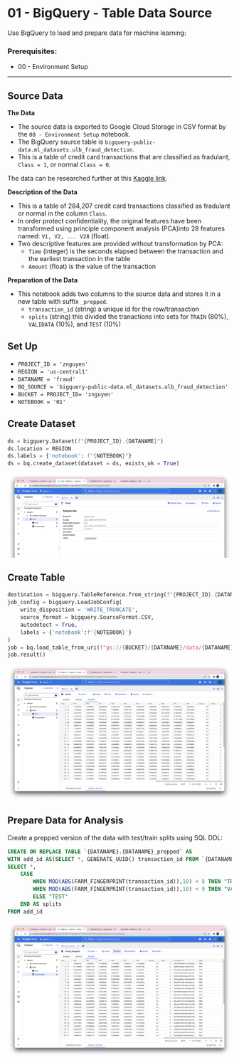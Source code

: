 # 01 - BigQuery - Table Data Source
Use BigQuery to load and prepare data for machine learning:

### Prerequisites:
-  00 - Environment Setup
---
## Source Data 

**The Data**

* The source data is exported to Google Cloud Storage in CSV format by the `00 - Environment Setup` notebook.  
* The BigQuery source table is `bigquery-public-data.ml_datasets.ulb_fraud_detection`.  
* This is a table of credit card transactions that are classified as fradulant, `Class = 1`, or normal `Class = 0`.  

The data can be researched further at this [Kaggle link](https://www.kaggle.com/mlg-ulb/creditcardfraud).

**Description of the Data**

* This is a table of 284,207 credit card transactions classified as fradulant or normal in the column `Class`.  
* In order protect confidentiality, the original features have been transformed using principle component analysis (PCA)into 28 features named: `V1, V2, ... V28` (float).  
* Two descriptive features are provided without transformation by PCA:
    * `Time` (integer) is the seconds elapsed between the transaction and the earliest transaction in the table
    * `Amount` (float) is the value of the transaction

**Preparation of the Data**

* This notebook adds two columns to the source data and stores it in a new table with suffix `_prepped`.  
    * `transaction_id` (string) a unique id for the row/transaction
    * `splits` (string) this divided the tranactions into sets for `TRAIN` (80%), `VALIDATA` (10%), and `TEST` (10%)


## Set Up
* `PROJECT_ID = 'znguyen'`
* `REGION = 'us-central1'`
* `DATANAME = 'fraud'`
* `BQ_SOURCE = 'bigquery-public-data.ml_datasets.ulb_fraud_detection'`
* `BUCKET = PROJECT_ID= 'znguyen'`
* `NOTEBOOK = '01'`

## Create Dataset
``` python
ds = bigquery.Dataset(f"{PROJECT_ID}.{DATANAME}")
ds.location = REGION
ds.labels = {'notebook': f"{NOTEBOOK}"}
ds = bq.create_dataset(dataset = ds, exists_ok = True)
```
![](img/dataset.png)
## Create Table
```python
destination = bigquery.TableReference.from_string(f"{PROJECT_ID}.{DATANAME}.{DATANAME}")
job_config = bigquery.LoadJobConfig(
    write_disposition = 'WRITE_TRUNCATE',
    source_format = bigquery.SourceFormat.CSV,
    autodetect = True,
    labels = {'notebook':f'{NOTEBOOK}'}
)
job = bq.load_table_from_uri(f"gs://{BUCKET}/{DATANAME}/data/{DATANAME}.csv", destination, job_config = job_config)
job.result()
```
![](img/table.png)
## Prepare Data for Analysis
Create a prepped version of the data with test/train splits using SQL DDL:
```sql
CREATE OR REPLACE TABLE `{DATANAME}.{DATANAME}_prepped` AS
WITH add_id AS(SELECT *, GENERATE_UUID() transaction_id FROM `{DATANAME}.{DATANAME}`)
SELECT *,
    CASE 
        WHEN MOD(ABS(FARM_FINGERPRINT(transaction_id)),10) < 8 THEN "TRAIN" 
        WHEN MOD(ABS(FARM_FINGERPRINT(transaction_id)),10) < 9 THEN "VALIDATE"
        ELSE "TEST"
    END AS splits
FROM add_id
```
![](img/table_prep.png)